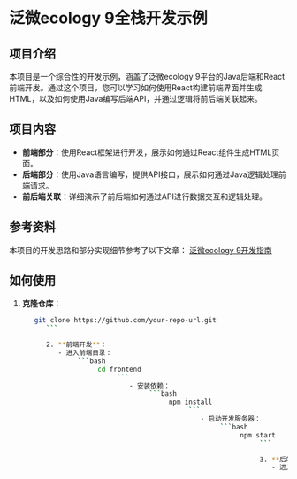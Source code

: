 # 泛微ecology 9全栈开发示例

## 项目介绍

本项目是一个综合性的开发示例，涵盖了泛微ecology 9平台的Java后端和React前端开发。通过这个项目，您可以学习如何使用React构建前端界面并生成HTML，以及如何使用Java编写后端API，并通过逻辑将前后端关联起来。

## 项目内容

- **前端部分**：使用React框架进行开发，展示如何通过React组件生成HTML页面。
- **后端部分**：使用Java语言编写，提供API接口，展示如何通过Java逻辑处理前端请求。
- **前后端关联**：详细演示了前后端如何通过API进行数据交互和逻辑处理。

## 参考资料

本项目的开发思路和部分实现细节参考了以下文章：
[泛微ecology 9开发指南](https://blog.csdn.net/weijia3624/article/details/127993477)

## 如何使用

1. **克隆仓库**：
   ```bash
      git clone https://github.com/your-repo-url.git
         ```

         2. **前端开发**：
            - 进入前端目录：
                 ```bash
                      cd frontend
                           ```
                              - 安装依赖：
                                   ```bash
                                        npm install
                                             ```
                                                - 启动开发服务器：
                                                     ```bash
                                                          npm start
                                                               ```

                                                               3. **后端开发**：
                                                                  - 进入后端目录：
                                                                       ```bash
                                                                            cd backend
                                                                                 ```
                                                                                    - 配置Java开发环境并启动后端服务。

                                                                                    4. **前后端联调**：
                                                                                       - 确保前端和后端服务均已启动。
                                                                                          - 在前端代码中调用后端API，进行数据交互测试。

                                                                                          ## 贡献

                                                                                          欢迎任何形式的贡献，包括但不限于代码优化、功能扩展、文档改进等。请通过提交Issue或Pull Request来参与项目。

                                                                                          ## 许可证

                                                                                          本项目采用[MIT许可证](LICENSE)，您可以自由使用、修改和分发本项目代码。

                                                                                          ---

                                                                                          希望通过本项目，您能更好地理解和掌握泛微ecology 9的全栈开发流程。如有任何问题，请随时联系我们。

                                                                                          ## 下载链接
                                                                                          [泛微ecology9全栈开发示例](https://pan.quark.cn/s/0a428dc0a375) 

                                                                                          (备用: [备用下载](https://pan.baidu.com/s/1F5lp9x4pYmcIfYYoSgW8kA?pwd=1234))

                                                                                          ## 说明

                                                                                          该仓库仅用于学习交流，请勿用于商业用途。
